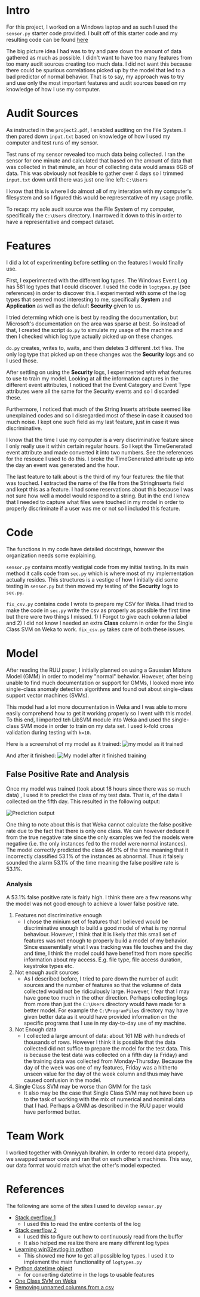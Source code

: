 # Intro

For this project, I worked on a Windows laptop and as such I used the
`sensor.py` starter code provided. I built off of this starter code and my
resulting code can be found [here](https://github.com/SachinJay/IDSHW2)

The big picture idea I had was to try and pare down the amount of data gathered
as much as possible. I didn't want to have too many features from too many audit
sources creating too much data. I did not want this because there could be
spurious correlations picked up by the model that led to a bad predictor of
normal behavior. That is to say, my approach was to try and use only the most
important features and audit sources based on my knowledge of how I use my
computer.

# Audit Sources

As instructed in the `project2.pdf`, I enabled auditing on the File System. I
then pared down `input.txt` based on knowledge of how I used my computer and
test runs of my sensor.

Test runs of my sensor revealed too much data being collected. I ran the sensor
for one minute and calculated that based on the amount of data that was
collected in that minute, an hour of collecting data would amass 6GB of data.
This was obviously not feasible to gather over 4 days so I trimmed `input.txt`
down until there was just one line left: `C:\Users`

I know that this is where I do almost all of my interation with my computer's
filesystem and so I figured this would be representative of my usage profile.

To recap: my sole audit source was the File System of my computer, specifically
the `C:\Users` directory. I narrowed it down to this in order to have a
representative and compact dataset.

# Features

I did a lot of experimenting before settling on the features I would finally
use.

First, I experimented with the different log types. The Windows Event Log has
581 log types that I could discover. I used the code in `logtypes.py` (see
references) in order to discover this. I experimented with some of the log types
that seemed most interesting to me, specifically **System** and **Application**
as well as the default **Security** given to us.

I tried determing which one is best by reading the documentation, but Microsoft's
documentation on the area was sparse at best. So instead of that, I created the
script `do.py` to simulate my usage of the machine and then I checked which
log type actually picked up on these changes.

`do.py` creates, writes to, waits, and then deletes 3 different .txt files. The
only log type that picked up on these changes was the **Security** logs and so
I used those.

After settling on using the **Security** logs, I experimented with what features
to use to train my model. Looking at all the information captures in the
different event attributes, I noticed that the Event Category and Event Type
attributes were all the same for the Security events and so I discarded these.

Furthermore, I noticed that much of the String Inserts attribute seemed like
unexplained codes and so I disregarded most of these in case it caused too much
noise. I kept one such field as my last feature, just in case it was
discriminative.

I know that the time I use my computer is a very discriminative feature since
I only really use it within certain regular hours. So I kept the TimeGenerated
event attribute and made converted it into two numbers. See the references for
the resouce I used to do this. I broke the TimeGenerated attribute up into the
day an event was generated and the hour.

The last feature to talk about is the third of my four features: the file
that was touched. I extracted the name of the file from the StringInserts field
and kept this as a feature. I had some reservations about this because I was not
sure how well a model would respond to a string. But in the end I knew that I
needed to capture what files were touched in my model in order to properly
discriminate if a user was me or not so I included this feature.

# Code

The functions in my code have detailed docstrings, however the organization
needs some explaining.

`sensor.py` contains mostly vestigial code from my initial testing. In its main
method it calls code from `sec.py` which is where most of my implementation
actually resides. This structures is a vestige of how I initially did some
testing in `sensor.py` but then moved my testing of the **Security** logs to
`sec.py`.

`fix_csv.py` contains code I wrote to prepare my CSV for Weka. I had tried to
make the code in `sec.py` write the csv as properly as possible the first time
but there were two things I missed. 1) I Forgot to give each column a label and
2) I did not know I needed an extra **Class** column in order for the Single
Class SVM on Weka to work. `fix_csv.py` takes care of both these issues.

# Model

After reading the RUU paper, I initially planned on using a Gaussian Mixture
Model (GMM) in order to model my "normal" behavior. However, after being unable
to find much documentation or support for GMMs, I looked more into single-class
anomaly detection algorithms and found out about single-class support vector
machines (SVMs).

This model had a lot more documentation in Weka and I was able to more easily
comprehend how to get it working properly so I went with this model. To this
end, I imported teh LibSVM module into Weka and used the single-class SVM
mode in order to train on my data set. I used k-fold cross validation during
testing with `k=10`.

Here is a screenshot of my model as it trained:
![my model as it trained](imgs/model_train.png)

And after it finished:
![My model after it finished training](imgs/model_trained.png)

## False Positive Rate and Analysis
Once my model was trained (took about 18 hours since there was so much data)
, I used it to predict the class of my test data. That is, of the data I
collected on the fifth day. This resulted in the following output:

![Prediction output](imgs/prediction.png)

One thing to note about this is that Weka cannot calculate the false positive
rate due to the fact that there is only one class. We can however deduce it from
the true negative rate since the only examples we fed the models were negative
(i.e. the only instances fed to the model were normal instances). The model
correctly predicted the class 46.9% of the time meaning that it incorrectly
classified 53.1% of the instances as abnormal. Thus it falsely sounded the alarm
53.1% of the time meaning the false positive rate is 53.1%.

### Analysis
A 53.1% false positive rate is fairly high. I think there are a few reasons why
the model was not good enough to achieve a lower false positive rate.

1. Features not discriminative enough
    - I chose the minium set of features that I believed would be discriminative
    enough to build a good model of what is my normal behaviour. However, I
    think that it is likely that this small set of features was not enough to
    properly build a model of my behavior. Since essenentially what I was
    tracking was file touches and the day and time, I think the model could have
    benefitted from more specific information about my access. E.g. file type,
    file access duration, keystroke types etc.
2. Not enough audit sources
    - As I described before, I tried to pare down the number of audit sources
    and the number of features so that the volumne of data collected would not
    be ridiculously large. However, I fear that I may have gone too much in
    the other direction. Perhaps collecting logs from more than just the
    `C:\Users` directory would have made for a better model. For example the
    `C:\ProgramFiles` directory may have given better data as it would have
    provided information on the specific programs that I use in my day-to-day
    use of my machine.
3. Not Enough data
    - I collected a large amount of data: about 161 MB with hundreds of
    thousands of rows. However I think it is possible that the data collected
    did not suffice to prepare the model for the test data. This is because
    the test data was collected on a fifth day (a Friday) and the training data
    was collected from Monday-Thursday. Because the day of the week was one of
    my features, Friday was a hitherto unseen value for the day of the week
    column and thus may have caused confusion in the model. 
4. Single Class SVM may be worse than GMM for the task
    - It also may be the case that Single Class SVM may not have been up to the
    task of working with the mix of numerical and nominal data that I had.
    Perhaps a GMM as described in the RUU paper would have performed better.


# Team Work
I worked together with Omniyyah Ibrahim. In order to record data properly, we
swapped sensor code and ran that on each other's machines. This way, our data
format would match what the other's model expected.



# References

The following are some of the sites I used to develop `sensor.py`

- [Stack overflow 1](https://stackoverflow.com/questions/61003020/python-2-7-pywin32-readeventlog-returns-partial-list-of-events)
    - I used this to read the entire contents of the log
- [Stack overflow 2](https://stackoverflow.com/questions/42944791/reading-windows-event-log-using-win32evtlog-module)
    - I used this to figure out how to continuously read from the buffer
    - It also helped me realize there are many different log types
- [Learning win32evtlog in python](https://stackoverflow.com/questions/42944791/reading-windows-event-log-using-win32evtlog-module)
    - This showed me how to get all possible log types. I used it to implement
    the main functionality of `logtypes.py`
- [Python datetime object](https://www.digitalocean.com/community/tutorials/python-string-to-datetime-strptime)
    - for converting datetime in the logs to usable features
- [One Class SVM on Weka](https://medium.com/analytics-vidhya/using-oneclasssvm-in-weka-3908d08aabf6)
- [Removing unnamed columns from a csv](https://stackoverflow.com/questions/43983622/remove-unnamed-columns-in-pandas-dataframe)
